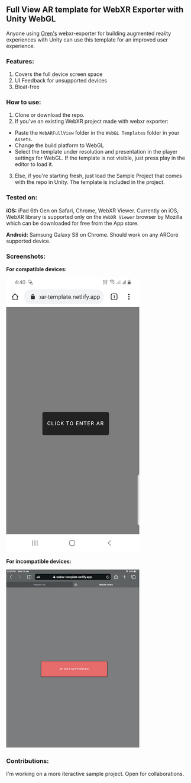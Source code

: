 ## Full View AR template for WebXR Exporter with Unity WebGL
Anyone using [Oren's](https://github.com/De-Panther/unity-webxr-export) webxr-exporter for building augmented reality experiences with Unity can use this template for an improved user experience.

### Features:
1. Covers the full device screen space
2. UI Feedback for unsupported devices
3. Bloat-free

### How to use:
1. Clone or download the repo.
2. If you've an existing WebXR project made with webxr exporter:
- Paste the `WebARFullView` folder in the `WebGL Templates` folder in your `Assets`. 
- Change the build platform to WebGL
- Select the template under resolution and presentation in the player settings for WebGL. If the template is not visible, just press play in the editor to load it.  
3. Else, if you're starting fresh, just load the Sample Project that comes with the repo in Unity. The template is included in the project.  

### Tested on:
**iOS:** iPad 6th Gen on Safari, Chrome, WebXR Viewer. 
Currently on iOS, WebXR library is supported only on the `WebXR Viewer` browser by Mozilla which can be downloaded for free from the App store.

**Android:** Samsung Galaxy S8 on Chrome. Should work on any ARCore supported device.

### Screenshots:

**For compatible devices:**

![compatible](./Screenshots/compatible.jpg)

**For incompatible devices:**

![incompatible](./Screenshots/incompatible.jpeg)

### Contributions:
I'm working on a more iteractive sample project. Open for collaborations.  
